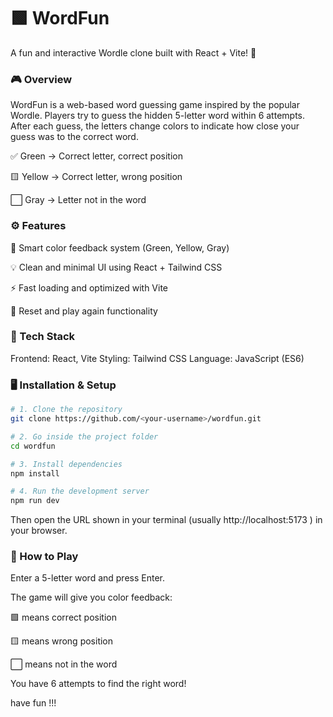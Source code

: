 # 🟩 WordFun

A fun and interactive Wordle clone built with React + Vite! 🎯

### 🎮 Overview

WordFun is a web-based word guessing game inspired by the popular Wordle.
Players try to guess the hidden 5-letter word within 6 attempts.
After each guess, the letters change colors to indicate how close your guess was to the correct word.

✅ Green → Correct letter, correct position

🟨 Yellow → Correct letter, wrong position

⬜ Gray → Letter not in the word

### ⚙️ Features

🧠 Smart color feedback system (Green, Yellow, Gray)

💡 Clean and minimal UI using React + Tailwind CSS

⚡ Fast loading and optimized with Vite

🔁 Reset and play again functionality

### 🚀 Tech Stack

Frontend: React, Vite
Styling: Tailwind CSS
Language: JavaScript (ES6)

### 🖥️ Installation & Setup

```bash
# 1. Clone the repository
git clone https://github.com/<your-username>/wordfun.git

# 2. Go inside the project folder
cd wordfun

# 3. Install dependencies
npm install

# 4. Run the development server
npm run dev
```

Then open the URL shown in your terminal (usually http://localhost:5173
) in your browser.

### 🧩 How to Play

Enter a 5-letter word and press Enter.

The game will give you color feedback:

🟩 means correct position

🟨 means wrong position

⬜ means not in the word

You have 6 attempts to find the right word!

have fun !!!




